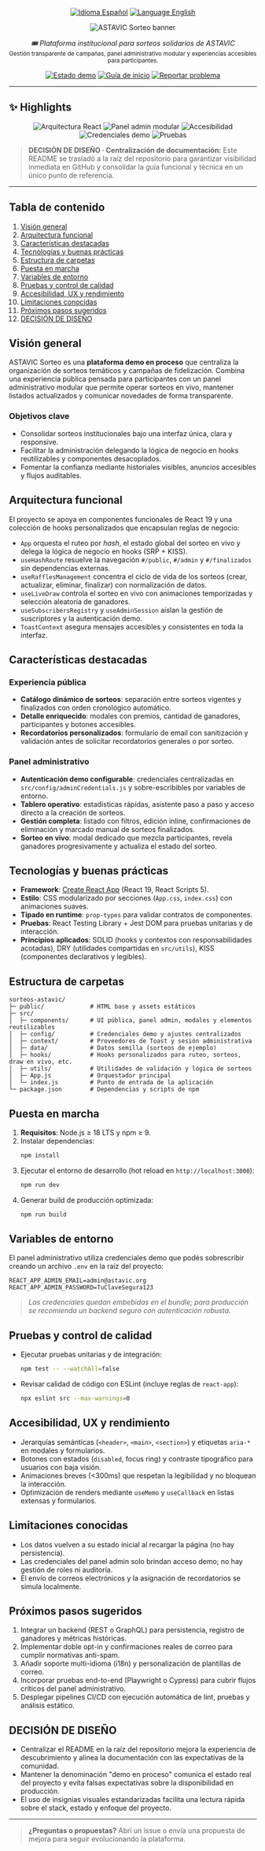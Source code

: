 <p align="center">
  <a href="README.md"><img src="https://img.shields.io/badge/Español-0ea5e9?style=for-the-badge&logo=github&logoColor=white" alt="Idioma Español" /></a>
  <a href="https://translate.google.com/translate?sl=es&tl=en&u=https://github.com/ASTAVIC/ASTAVIC-Sorteo"><img src="https://img.shields.io/badge/English-e63946?style=for-the-badge&logo=google-translate" alt="Language English" /></a>
</p>

<p align="center">
  <img src="https://capsule-render.vercel.app/api?type=waving&color=0:0f172a,50:1e293b,100:3b82f6&height=200&section=header&text=ASTAVIC%20Sorteo&fontSize=46&fontColor=ffffff&animation=twinkling&fontAlignY=35" alt="ASTAVIC Sorteo banner" />
</p>

<p align="center">
  <em>🎟️ Plataforma institucional para sorteos solidarios de ASTAVIC</em><br/>
  <sub>Gestión transparente de campañas, panel administrativo modular y experiencias accesibles para participantes.</sub>
</p>

<p align="center">
  <a href="https://github.com/ASTAVIC/ASTAVIC-Sorteo"><img src="https://img.shields.io/badge/Estado-Demo%20en%20proceso-2563eb?style=for-the-badge&logo=github" alt="Estado demo" /></a>
  <a href="#puesta-en-marcha"><img src="https://img.shields.io/badge/Comenzar-1c1917?style=for-the-badge&logo=npm&logoColor=white" alt="Guía de inicio" /></a>
  <a href="https://github.com/ASTAVIC/ASTAVIC-Sorteo/issues"><img src="https://img.shields.io/badge/Reportar%20problema-b91c1c?style=for-the-badge&logo=github" alt="Reportar problema" /></a>
</p>

---

## ✨ Highlights

<p align="center">
  <img src="https://img.shields.io/badge/Arquitectura-React%2019%20%2B%20Hooks-0ea5e9?style=for-the-badge&logo=react&logoColor=white" alt="Arquitectura React" />
  <img src="https://img.shields.io/badge/Panel%20Admin-Modular%20y%20responsivo-1d4ed8?style=for-the-badge&logo=vercel&logoColor=white" alt="Panel admin modular" />
  <img src="https://img.shields.io/badge/Enfoque-Accesibilidad%20%26%20Transparencia-15803d?style=for-the-badge&logo=accessible-icon&logoColor=white" alt="Accesibilidad" />
  <img src="https://img.shields.io/badge/Seguridad-Credenciales%20demo%20configurables-f97316?style=for-the-badge&logo=auth0&logoColor=white" alt="Credenciales demo" />
  <img src="https://img.shields.io/badge/Pruebas-RTL%20%2B%20Jest-9333ea?style=for-the-badge&logo=jest&logoColor=white" alt="Pruebas" />
</p>

> **DECISIÓN DE DISEÑO · Centralización de documentación:** Este README se trasladó a la raíz del repositorio para garantizar visibilidad inmediata en GitHub y consolidar la guía funcional y técnica en un único punto de referencia.

---

## Tabla de contenido

1. [Visión general](#visión-general)
2. [Arquitectura funcional](#arquitectura-funcional)
3. [Características destacadas](#características-destacadas)
4. [Tecnologías y buenas prácticas](#tecnologías-y-buenas-prácticas)
5. [Estructura de carpetas](#estructura-de-carpetas)
6. [Puesta en marcha](#puesta-en-marcha)
7. [Variables de entorno](#variables-de-entorno)
8. [Pruebas y control de calidad](#pruebas-y-control-de-calidad)
9. [Accesibilidad, UX y rendimiento](#accesibilidad-ux-y-rendimiento)
10. [Limitaciones conocidas](#limitaciones-conocidas)
11. [Próximos pasos sugeridos](#próximos-pasos-sugeridos)
12. [DECISIÓN DE DISEÑO](#decisión-de-diseño)

## Visión general

ASTAVIC Sorteo es una **plataforma demo en proceso** que centraliza la organización de sorteos temáticos y campañas de fidelización. Combina una experiencia pública pensada para participantes con un panel administrativo modular que permite operar sorteos en vivo, mantener listados actualizados y comunicar novedades de forma transparente.

### Objetivos clave

- Consolidar sorteos institucionales bajo una interfaz única, clara y responsive.
- Facilitar la administración delegando la lógica de negocio en hooks reutilizables y componentes desacoplados.
- Fomentar la confianza mediante historiales visibles, anuncios accesibles y flujos auditables.

## Arquitectura funcional

El proyecto se apoya en componentes funcionales de React 19 y una colección de hooks personalizados que encapsulan reglas de negocio:

- `App` orquesta el ruteo por *hash*, el estado global del sorteo en vivo y delega la lógica de negocio en hooks (SRP + KISS).
- `useHashRoute` resuelve la navegación `#/public`, `#/admin` y `#/finalizados` sin dependencias externas.
- `useRafflesManagement` concentra el ciclo de vida de los sorteos (crear, actualizar, eliminar, finalizar) con normalización de datos.
- `useLiveDraw` controla el sorteo en vivo con animaciones temporizadas y selección aleatoria de ganadores.
- `useSubscribersRegistry` y `useAdminSession` aíslan la gestión de suscriptores y la autenticación demo.
- `ToastContext` asegura mensajes accesibles y consistentes en toda la interfaz.

## Características destacadas

### Experiencia pública

- **Catálogo dinámico de sorteos**: separación entre sorteos vigentes y finalizados con orden cronológico automático.
- **Detalle enriquecido**: modales con premios, cantidad de ganadores, participantes y botones accesibles.
- **Recordatorios personalizados**: formulario de email con sanitización y validación antes de solicitar recordatorios generales o por sorteo.

### Panel administrativo

- **Autenticación demo configurable**: credenciales centralizadas en `src/config/adminCredentials.js` y sobre-escribibles por variables de entorno.
- **Tablero operativo**: estadísticas rápidas, asistente paso a paso y acceso directo a la creación de sorteos.
- **Gestión completa**: listado con filtros, edición inline, confirmaciones de eliminación y marcado manual de sorteos finalizados.
- **Sorteo en vivo**: modal dedicado que mezcla participantes, revela ganadores progresivamente y actualiza el estado del sorteo.

## Tecnologías y buenas prácticas

- **Framework**: [Create React App](https://create-react-app.dev/) (React 19, React Scripts 5).
- **Estilo**: CSS modularizado por secciones (`App.css`, `index.css`) con animaciones suaves.
- **Tipado en runtime**: `prop-types` para validar contratos de componentes.
- **Pruebas**: React Testing Library + Jest DOM para pruebas unitarias y de interacción.
- **Principios aplicados**: SOLID (hooks y contextos con responsabilidades acotadas), DRY (utilidades compartidas en `src/utils`), KISS (componentes declarativos y legibles).

## Estructura de carpetas

```text
sorteos-astavic/
├─ public/             # HTML base y assets estáticos
├─ src/
│  ├─ components/      # UI pública, panel admin, modales y elementos reutilizables
│  ├─ config/          # Credenciales demo y ajustes centralizados
│  ├─ context/         # Proveedores de Toast y sesión administrativa
│  ├─ data/            # Datos semilla (sorteos de ejemplo)
│  ├─ hooks/           # Hooks personalizados para ruteo, sorteos, draw en vivo, etc.
│  ├─ utils/           # Utilidades de validación y lógica de sorteos
│  ├─ App.js           # Orquestador principal
│  └─ index.js         # Punto de entrada de la aplicación
└─ package.json        # Dependencias y scripts de npm
```

## Puesta en marcha

1. **Requisitos**: Node.js ≥ 18 LTS y npm ≥ 9.
2. Instalar dependencias:
   ```bash
   npm install
   ```
3. Ejecutar el entorno de desarrollo (hot reload en `http://localhost:3000`):
   ```bash
   npm run dev
   ```
4. Generar build de producción optimizada:
   ```bash
   npm run build
   ```

## Variables de entorno

El panel administrativo utiliza credenciales demo que podés sobrescribir creando un archivo `.env` en la raíz del proyecto:

```dotenv
REACT_APP_ADMIN_EMAIL=admin@astavic.org
REACT_APP_ADMIN_PASSWORD=TuClaveSegura123
```

> *Las credenciales quedan embebidas en el bundle; para producción se recomienda un backend seguro con autenticación robusta.*

## Pruebas y control de calidad

- Ejecutar pruebas unitarias y de integración:
  ```bash
  npm test -- --watchAll=false
  ```
- Revisar calidad de código con ESLint (incluye reglas de `react-app`):
  ```bash
  npx eslint src --max-warnings=0
  ```

## Accesibilidad, UX y rendimiento

- Jerarquías semánticas (`<header>`, `<main>`, `<section>`) y etiquetas `aria-*` en modales y formularios.
- Botones con estados (`disabled`, focus ring) y contraste tipográfico para usuarios con baja visión.
- Animaciones breves (<300ms) que respetan la legibilidad y no bloquean la interacción.
- Optimización de renders mediante `useMemo` y `useCallback` en listas extensas y formularios.

## Limitaciones conocidas

- Los datos vuelven a su estado inicial al recargar la página (no hay persistencia).
- Las credenciales del panel admin solo brindan acceso demo; no hay gestión de roles ni auditoría.
- El envío de correos electrónicos y la asignación de recordatorios se simula localmente.

## Próximos pasos sugeridos

1. Integrar un backend (REST o GraphQL) para persistencia, registro de ganadores y métricas históricas.
2. Implementar doble opt-in y confirmaciones reales de correo para cumplir normativas anti-spam.
3. Añadir soporte multi-idioma (i18n) y personalización de plantillas de correo.
4. Incorporar pruebas end-to-end (Playwright o Cypress) para cubrir flujos críticos del panel administrativo.
5. Desplegar pipelines CI/CD con ejecución automática de lint, pruebas y análisis estático.

## DECISIÓN DE DISEÑO

- Centralizar el README en la raíz del repositorio mejora la experiencia de descubrimiento y alinea la documentación con las expectativas de la comunidad.
- Mantener la denominación "demo en proceso" comunica el estado real del proyecto y evita falsas expectativas sobre la disponibilidad en producción.
- El uso de insignias visuales estandarizadas facilita una lectura rápida sobre el stack, estado y enfoque del proyecto.

---

> **¿Preguntas o propuestas?** Abrí un issue o envía una propuesta de mejora para seguir evolucionando la plataforma.
